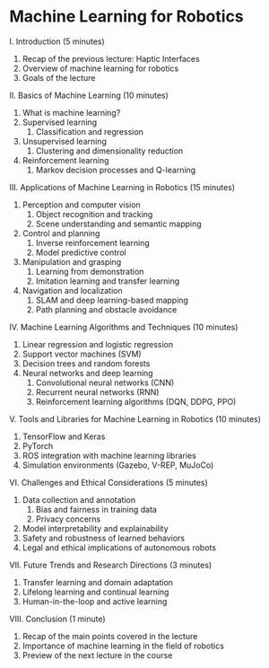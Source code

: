 # Machine Learning for Robotics

I. Introduction (5 minutes)

1. Recap of the previous lecture: Haptic Interfaces
1. Overview of machine learning for robotics
1. Goals of the lecture

II. Basics of Machine Learning (10 minutes)

1. What is machine learning?
1. Supervised learning
    1. Classification and regression
1. Unsupervised learning
    1. Clustering and dimensionality reduction
1. Reinforcement learning
    1. Markov decision processes and Q-learning

III. Applications of Machine Learning in Robotics (15 minutes)

1. Perception and computer vision
    1. Object recognition and tracking
    1. Scene understanding and semantic mapping
1. Control and planning
    1. Inverse reinforcement learning
    1. Model predictive control
1. Manipulation and grasping
    1. Learning from demonstration
    1. Imitation learning and transfer learning
1. Navigation and localization
    1. SLAM and deep learning-based mapping
    1. Path planning and obstacle avoidance

IV. Machine Learning Algorithms and Techniques (10 minutes)

1. Linear regression and logistic regression
1. Support vector machines (SVM)
1. Decision trees and random forests
1. Neural networks and deep learning
    1. Convolutional neural networks (CNN)
    1. Recurrent neural networks (RNN)
    1. Reinforcement learning algorithms (DQN, DDPG, PPO)

V. Tools and Libraries for Machine Learning in Robotics (10 minutes)

1. TensorFlow and Keras
1. PyTorch
1. ROS integration with machine learning libraries
1. Simulation environments (Gazebo, V-REP, MuJoCo)

VI. Challenges and Ethical Considerations (5 minutes)

1. Data collection and annotation
    1. Bias and fairness in training data
    1. Privacy concerns
1. Model interpretability and explainability
1. Safety and robustness of learned behaviors
1. Legal and ethical implications of autonomous robots

VII. Future Trends and Research Directions (3 minutes)

1. Transfer learning and domain adaptation
1. Lifelong learning and continual learning
1. Human-in-the-loop and active learning

VIII. Conclusion (1 minute)

1. Recap of the main points covered in the lecture
1. Importance of machine learning in the field of robotics
1. Preview of the next lecture in the course

